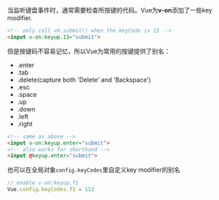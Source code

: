 当监听键盘事件时，通常需要检查所按键的代码。Vue为**v-on**添加了一些key modifier.

```html
<!-- only call vm.submit() when the keyCode is 13 -->
<input v-on:keyup.13="submit">
```
但是按键码不容易记忆，所以Vue为常用的按键提供了别名：
- .enter
- .tab
- .delete(capture both 'Delete' and 'Backspace')
- .esc
- .space
- .up
- .down
- .left
- .right

```html
<!-- same as above -->
<input v-on:keyup.enter="submit">
<!-- also works for shorthand -->
<input @keyup.enter="submit">
```

也可以在全局对象`config.keyCodes`里自定义key modifier的别名
```js
// enable v-on:keyup.f1
Vue.config.keyCodes.f1 = 112
```
